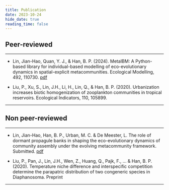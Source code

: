```yaml
---
title: Publication
date: 2023-10-24
hide_date: true
reading_time: false
---
```



## Peer-reviewed
---
- Lin, Jian-Hao, Quan, Y. J., & Han, B. P. (2024). MetaIBM: A Python-based library for 
individual-based modelling of eco-evolutionary dynamics in spatial-explicit metacommunities. 
Ecological Modelling, 492, 110730. [pdf](https://drive.google.com/file/d/19n52qjGCbdRPtQRDiW_8o5gY1FRGm0mO/view)

- Liu, P., Xu, S., Lin, J.H., Li, H., Lin, Q., & Han, B. P. (2020). Urbanization increases biotic 
homogenization of zooplankton communities in tropical reservoirs. Ecological Indicators, 110, 105899. 
---

## Non peer-reviewed
---
- Lin, Jian-Hao, Han, B. P., Urban, M. C. & De Meester, L. The role of dormant propagule 
banks in shaping the eco-evolutionary dynamics of community assembly under the evolving 
metacommunity framework. Submitted. [pdf](https://drive.google.com/file/d/1S1sA3p3g6yv7jXIzUvmogdn7DGDI2-Hk/view)

- Liu, P., Pan, J., Lin, J.H., Wen, Z., Huang, Q., Pajk, F., ... & Han, B. P. (2020). Temperature 
niche difference and interspecific competition determine the parapatric distribution of two 
congeneric species in Diaphanosoma. Preprint 
---
